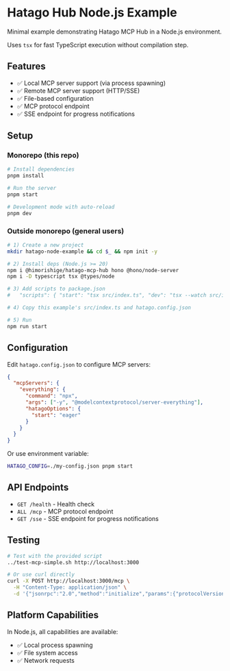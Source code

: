 # Hatago Hub Node.js Example

Minimal example demonstrating Hatago MCP Hub in a Node.js environment.

Uses `tsx` for fast TypeScript execution without compilation step.

## Features

- ✅ Local MCP server support (via process spawning)
- ✅ Remote MCP server support (HTTP/SSE)
- ✅ File-based configuration
- ✅ MCP protocol endpoint
- ✅ SSE endpoint for progress notifications

## Setup

### Monorepo (this repo)

```bash
# Install dependencies
pnpm install

# Run the server
pnpm start

# Development mode with auto-reload
pnpm dev
```

### Outside monorepo (general users)

```bash
# 1) Create a new project
mkdir hatago-node-example && cd $_ && npm init -y

# 2) Install deps (Node.js >= 20)
npm i @himorishige/hatago-mcp-hub hono @hono/node-server
npm i -D typescript tsx @types/node

# 3) Add scripts to package.json
#   "scripts": { "start": "tsx src/index.ts", "dev": "tsx --watch src/index.ts" }

# 4) Copy this example's src/index.ts and hatago.config.json

# 5) Run
npm run start
```

## Configuration

Edit `hatago.config.json` to configure MCP servers:

```json
{
  "mcpServers": {
    "everything": {
      "command": "npx",
      "args": ["-y", "@modelcontextprotocol/server-everything"],
      "hatagoOptions": {
        "start": "eager"
      }
    }
  }
}
```

Or use environment variable:

```bash
HATAGO_CONFIG=./my-config.json pnpm start
```

## API Endpoints

- `GET /health` - Health check
- `ALL /mcp` - MCP protocol endpoint
- `GET /sse` - SSE endpoint for progress notifications

## Testing

```bash
# Test with the provided script
../test-mcp-simple.sh http://localhost:3000

# Or use curl directly
curl -X POST http://localhost:3000/mcp \
  -H "Content-Type: application/json" \
  -d '{"jsonrpc":"2.0","method":"initialize","params":{"protocolVersion":"2025-06-18","capabilities":{}},"id":1}'
```

## Platform Capabilities

In Node.js, all capabilities are available:

- ✅ Local process spawning
- ✅ File system access
- ✅ Network requests
